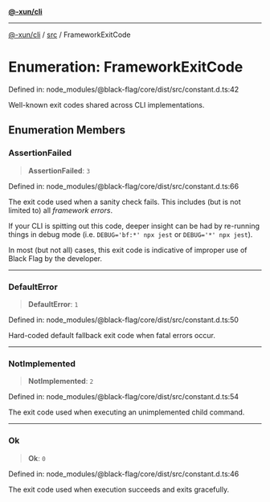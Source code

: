 [**@-xun/cli**](../../README.md)

***

[@-xun/cli](../../README.md) / [src](../README.md) / FrameworkExitCode

# Enumeration: FrameworkExitCode

Defined in: node\_modules/@black-flag/core/dist/src/constant.d.ts:42

Well-known exit codes shared across CLI implementations.

## Enumeration Members

### AssertionFailed

> **AssertionFailed**: `3`

Defined in: node\_modules/@black-flag/core/dist/src/constant.d.ts:66

The exit code used when a sanity check fails. This includes (but is not
limited to) all _framework errors_.

If your CLI is spitting out this code, deeper insight can be had by
re-running things in debug mode (i.e. `DEBUG='bf:*' npx jest` or `DEBUG='*'
npx jest`).

In most (but not all) cases, this exit code is indicative of improper use
of Black Flag by the developer.

***

### DefaultError

> **DefaultError**: `1`

Defined in: node\_modules/@black-flag/core/dist/src/constant.d.ts:50

Hard-coded default fallback exit code when fatal errors occur.

***

### NotImplemented

> **NotImplemented**: `2`

Defined in: node\_modules/@black-flag/core/dist/src/constant.d.ts:54

The exit code used when executing an unimplemented child command.

***

### Ok

> **Ok**: `0`

Defined in: node\_modules/@black-flag/core/dist/src/constant.d.ts:46

The exit code used when execution succeeds and exits gracefully.
